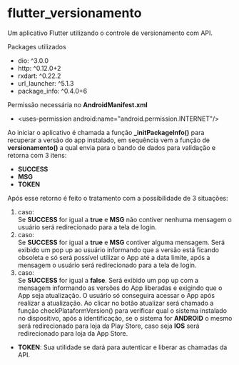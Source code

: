 # flutter_versionamento

Um aplicativo Flutter utilizando o controle de versionamento com API.

Packages utilizados
  * dio: ^3.0.0
  *	http: ^0.12.0+2
  *	rxdart: ^0.22.2
  *	url_launcher: ^5.1.3
  *	package_info: ^0.4.0+6

Permissão necessária no **AndroidManifest.xml**
  * \<uses-permission android:name="android.permission.INTERNET"/>

Ao iniciar o aplicativo é chamada a função **_initPackageInfo()** para recuperar a versão do app instalado, em sequência vem a função de **versionamento()** a qual envia para o bando de dados para validação e retorna com 3 itens:
  *	**SUCCESS**
  *	**MSG**
  *	**TOKEN**

Após esse retorno é feito o tratamento com a possibilidade de 3 situações:
1.	caso:\
Se **SUCCESS** for igual a **true** e **MSG** não contiver nenhuma mensagem
o usuário será redirecionado para a tela de login.
2.	caso:\
Se **SUCCESS** for igual a **true** e **MSG** contiver alguma mensagem. Será exibido um pop up ao usuário informando que a versão está ficando obsoleta e só será possível utilizar o App até a data limite, após a mensagem o usuário será redirecionado para a tela de login.
3.	caso:\
Se **SUCCESS** for igual a **false**. Será exibido um pop up com a mensagem informando as versões do App liberadas e exigindo que o App seja atualização. O usuário só conseguira acessar o App após realizar a atualização.
Ao clicar no botão atualizar será chamado a função checkPlataformVersion() para verificar qual o sistema instalado no dispositivo, após a identificação, se o sistema for **ANDROID** o mesmo será redirecionado para loja da Play Store, caso seja **IOS** será redirecionado para loja da App Store.
* **TOKEN**: Sua utilidade se dará para autenticar e liberar as chamadas da API.
